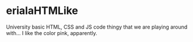 # erialaHTMLike
University basic HTML, CSS and JS code thingy that we are playing around with... I like the color pink, apparently.
